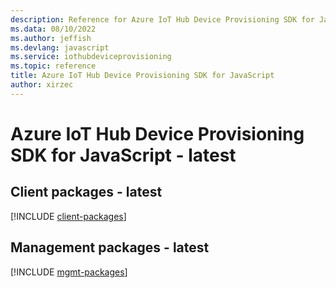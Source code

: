 ```yaml
---
description: Reference for Azure IoT Hub Device Provisioning SDK for JavaScript
ms.data: 08/10/2022
ms.author: jeffish
ms.devlang: javascript
ms.service: iothubdeviceprovisioning
ms.topic: reference
title: Azure IoT Hub Device Provisioning SDK for JavaScript
author: xirzec
---
```

# Azure IoT Hub Device Provisioning SDK for JavaScript - latest

## Client packages - latest
[!INCLUDE [client-packages](iot-hub-device-provisioning-client-index.md)]
## Management packages - latest
[!INCLUDE [mgmt-packages](iot-hub-device-provisioning-mgmt-index.md)]